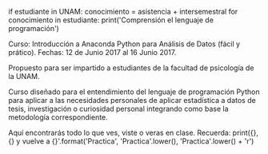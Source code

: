 if estudiante in UNAM:
    conocimiento = asistencia + intersemestral
    for conocimiento in estudiante:
        print('Comprensión el lenguaje de programación')

Curso: Introducción a Anaconda Python para Análisis de Datos (fácil y prático).
Fechas: 12 de Junio 2017 al 16 Junio 2017.

Propuesto para ser impartido a estudiantes de la facultad de psicología de la UNAM.

Curso diseñado para el entendimiento del lenguaje de programación Python para aplicar a las necesidades personales de aplicar estadística a datos de tesis, investigación o curiosidad personal integrando como base la metodología correspondiente.

Aquí encontrarás todo lo que ves, viste o veras en clase.
Recuerda:
print({}, {} y vuelve a {}'.format('Practica', 'Practica'.lower(), 'Practica'.lower() + 'r')

